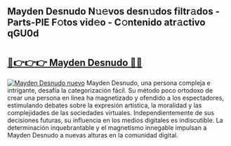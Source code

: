 ## Mayden Desnudo N𝚞𝚎vos desn𝚞dos filtr𝚊dos - Parts-PlE F𝚘tos vid𝚎o - C𝚘ntenido atr𝚊ctivo qGU0d

# <h2><a href="http://mb1yxf.tromn.icu/?c=Mayden+Desnudo">🔗👉👉👉 Mayden Desnudo 🔗🔗</a></h2>

[![Mayden Desnudo nuevo](https://i.imgur.com/pEAQMta.gif)](http://mb1yxf.tromn.icu/?c=Mayden+Desnudo)
Mayden Desnudo, una persona compleja e intrigante, desafía la categorización fácil. Su método poco ortodoxo de crear una persona en línea ha magnetizado y ofendido a los espectadores, estimulando debates sobre la expresión artística, la moralidad y las complejidades de las sociedades virtuales. Independientemente de sus decisiones futuras, su influencia en los medios digitales es indiscutible. La determinación inquebrantable y el magnetismo innegable impulsan a Mayden Desnudo a nuevas alturas en la comunidad digital.
